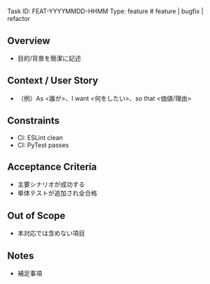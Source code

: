 # <Task Title>

Task ID: FEAT-YYYYMMDD-HHMM
Type: feature  # feature | bugfix | refactor

## Overview
- 目的/背景を簡潔に記述

## Context / User Story
- （例）As <誰が>、I want <何をしたい>、so that <価値/理由>

## Constraints
- CI: ESLint clean
- CI: PyTest passes

## Acceptance Criteria
- 主要シナリオが成功する
- 単体テストが追加され全合格

## Out of Scope
- 本対応では含めない項目

## Notes
- 補足事項